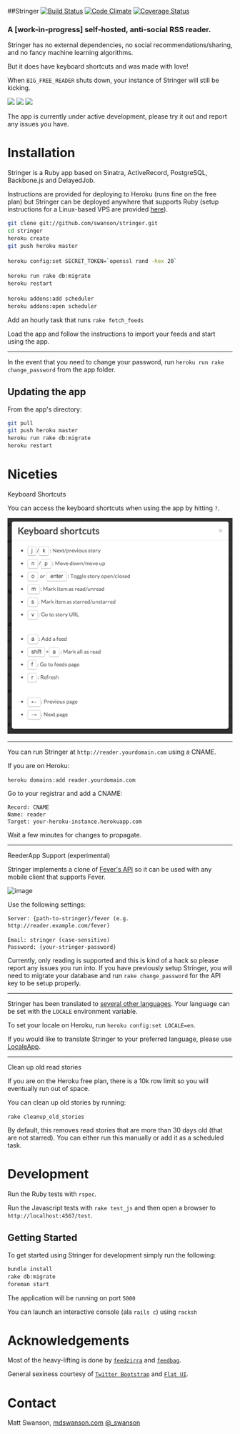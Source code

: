 ##Stringer
[![Build Status](https://travis-ci.org/swanson/stringer.png)](https://travis-ci.org/swanson/stringer)
[![Code Climate](https://codeclimate.com/github/swanson/stringer.png)](https://codeclimate.com/github/swanson/stringer)
[![Coverage Status](https://coveralls.io/repos/swanson/stringer/badge.png?branch=master)](https://coveralls.io/r/swanson/stringer)

### A [work-in-progress] self-hosted, anti-social RSS reader.

Stringer has no external dependencies, no social recommendations/sharing, and no fancy machine learning algorithms. 

But it does have keyboard shortcuts and was made with love!

When `BIG_FREE_READER` shuts down, your instance of Stringer will still be kicking.

![](screenshots/instructions.png)
![](screenshots/stories.png)
![](screenshots/feed.png)

The app is currently under active development, please try it out and report any issues you have.

# Installation

Stringer is a Ruby app based on Sinatra, ActiveRecord, PostgreSQL, Backbone.js and DelayedJob.

Instructions are provided for deploying to Heroku (runs fine on the free plan) but Stringer can be deployed anywhere that supports Ruby (setup instructions for a Linux-based VPS are provided [here](/VPS.md)).

```sh
git clone git://github.com/swanson/stringer.git
cd stringer
heroku create
git push heroku master

heroku config:set SECRET_TOKEN=`openssl rand -hex 20`

heroku run rake db:migrate
heroku restart

heroku addons:add scheduler
heroku addons:open scheduler
```

Add an hourly task that runs `rake fetch_feeds`

Load the app and follow the instructions to import your feeds and start using the app.

---

In the event that you need to change your password, run `heroku run rake change_password`  from the app folder.

## Updating the app

From the app's directory:

```sh
git pull
git push heroku master
heroku run rake db:migrate
heroku restart
```

# Niceties

Keyboard Shortcuts

You can access the keyboard shortcuts when using the app by hitting `?`.

![](screenshots/keyboard_shortcuts.png)

---

You can run Stringer at `http://reader.yourdomain.com` using a CNAME.

If you are on Heroku:

`heroku domains:add reader.yourdomain.com`

Go to your registrar and add a CNAME:
```
Record: CNAME
Name: reader
Target: your-heroku-instance.herokuapp.com
```

Wait a few minutes for changes to propagate.

---

ReederApp Support (experimental)

Stringer implements a clone of [Fever's API](http://www.feedafever.com/api) so it can be used with any mobile client that supports Fever.

![image](https://f.cloud.github.com/assets/56947/546236/68456536-c288-11e2-834b-9043dc75a087.png)

Use the following settings:

```
Server: {path-to-stringer}/fever (e.g. http://reader.example.com/fever)

Email: stringer (case-sensitive)
Password: {your-stringer-password}
```

Currently, only reading is supported and this is kind of a hack so please report any issues you run into. If you have previously setup Stringer, you will need to migrate your database and run `rake change_password` for the API key to be setup properly.

---

Stringer has been translated to [several other languages](config/locales). Your language can be set with the `LOCALE` environment variable.

To set your locale on Heroku, run `heroku config:set LOCALE=en`.

If you would like to translate Stringer to your preferred language, please use [LocaleApp](http://www.localeapp.com/projects/4637).

---

Clean up old read stories

If you are on the Heroku free plan, there is a 10k row limit so you will 
eventually run out of space.

You can clean up old stories by running:

`rake cleanup_old_stories`

By default, this removes read stories that are more than 30 days old (that
are not starred). You can either run this manually or add it as a scheduled
task.

# Development

Run the Ruby tests with `rspec`. 

Run the Javascript tests with `rake test_js` and then open a browser to `http://localhost:4567/test`.

## Getting Started

To get started using Stringer for development simply run the following:

```sh
bundle install
rake db:migrate
foreman start
```

The application will be running on port `5000`

You can launch an interactive console (ala `rails c`) using `racksh`

# Acknowledgements
Most of the heavy-lifting is done by [`feedzirra`](https://github.com/pauldix/feedzirra) and [`feedbag`](https://github.com/dwillis/feedbag).

General sexiness courtesy of [`Twitter Bootstrap`](http://twitter.github.io/bootstrap/) and [`Flat UI`](http://designmodo.github.io/Flat-UI/).

# Contact
Matt Swanson, [mdswanson.com](http://mdswanson.com) [@_swanson](http://twitter.com/_swanson)

